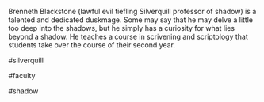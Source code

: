Brenneth Blackstone (lawful evil tiefling Silverquill professor of shadow) is a talented and dedicated duskmage. Some may say that he may delve a little too deep into the shadows, but he simply has a curiosity for what lies beyond a shadow. He teaches a course in scrivening and scriptology that students take over the course of their second year.

#silverquill

#faculty

#shadow 